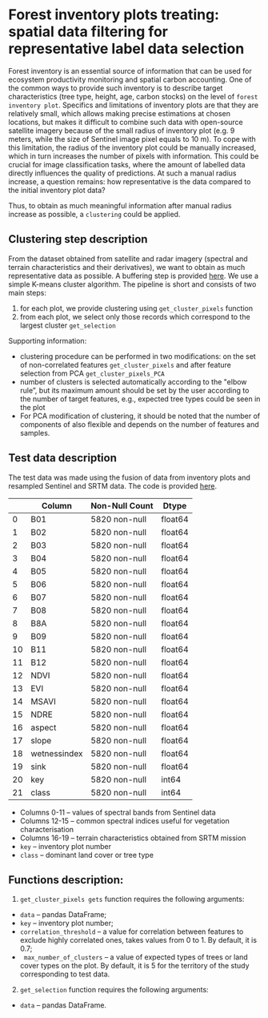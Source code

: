 # Forest inventory plots treating: spatial data filtering for representative label data selection


Forest inventory is an essential source of information that can be used for ecosystem productivity monitoring and spatial carbon accounting. One of the common ways to provide such inventory is to describe target characteristics (tree type, height, age, carbon stocks) on the level of ``forest inventory plot``. Specifics and limitations of inventory plots are that they are relatively small, which allows making precise estimations at chosen locations, but makes it difficult to combine such data with open-source satellite imagery because of the small radius of inventory plot (e.g. 9 meters, while the size of Sentinel image pixel equals to 10 m).
To cope with this limitation, the radius of the inventory plot could be manually increased, which in turn increases the number of pixels with information. This could be crucial for image classification tasks, where the amount of labelled data directly influences the quality of predictions. At such a manual radius increase, a question remains: how representative is the data compared to the initial inventory plot data?

Thus, to obtain as much meaningful information after manual radius increase as possible, a ``clustering`` could be applied. 

## Clustering step description

From the dataset obtained from satellite and radar imagery (spectral and terrain characteristics and their derivatives), we want to obtain as much representative data as possible. A buffering step is provided [here](https://github.com/mishagrol/ForestMapping). We use a simple K-means cluster algorithm. The pipeline is short and consists of two main steps:
1. for each plot, we provide clustering using ``get_cluster_pixels`` function
2. from each plot, we select only those records which correspond to the largest cluster ``get_selection``

Supporting information:
* clustering procedure can be performed in two modifications: on the set of non-correlated features ``get_cluster_pixels`` and after feature selection from PCA  ``get_cluster_pixels_PCA``
* number of clusters is selected automatically according to the "elbow rule”, but its maximum amount should be set by the user according to the number of target features, e.g., expected tree types could be seen in the plot
* For PCA modification of clustering, it should be noted that the number of components of also flexible and depends on the number of features and samples.
  
## Test data description
The test data was made using the fusion of data from inventory plots and resampled Sentinel and SRTM data. The code is provided [here](https://github.com/mishagrol/ForestMapping).

|      |Column     |  Non-Null Count |Dtype | 
|--- | ------       | --------------    | -----  |
| 0   |B01            | 5820 non-null   |float64|
| 1   |B02           |5820 non-null   |float64|
| 2   |B03           |5820 non-null   |float64|
| 3   |B04           |5820 non-null   |float64|
| 4   |B05           |5820 non-null   |float64|
| 5   |B06           |5820 non-null   |float64|
| 6   |B07           |5820 non-null   |float64|
| 7   |B08           |5820 non-null   |float64|
| 8   |B8A           |5820 non-null   |float64|
| 9   |B09           |5820 non-null   |float64|
| 10  |B11           |5820 non-null   |float64|
| 11  |B12           |5820 non-null   |float64|
| 12  |NDVI         |5820 non-null   |float64|
| 13  |EVI           |5820 non-null   |float64|
| 14  |MSAVI      |   5820 non-null   |float64|
| 15  |NDRE        |  5820 non-null   |float64|
| 16  |aspect       | 5820 non-null   |float64|
| 17  |slope         |5820 non-null   |float64|
| 18  |wetnessindex|  5820 non-null   |float64|
| 19  |sink          |5820 non-null   |float64|
| 20  |key           |5820 non-null   |int64  |
| 21  |class         |5820 non-null   |int64  |

* Columns 0-11 – values of spectral bands from Sentinel data
* Columns 12-15 – common spectral indices useful for vegetation characterisation
* Columns 16-19 – terrain characteristics obtained from SRTM mission
* ``key`` – inventory plot number
* ``class`` – dominant land cover or tree type

## Functions description:

1. ``get_cluster_pixels gets`` function requires the following arguments:   
* ``data`` – pandas DataFrame;
*  ``key`` – inventory plot number; 
*  ``correlation_threshold`` – a value for correlation between features to exclude highly correlated ones, takes values from 0 to 1. By default, it is 0.7;
* `` max_number_of_clusters`` – a value of expected types of trees or land cover types on the plot. By default, it is 5 for the territory of the study corresponding to test data.

2. ``get_selection`` function requires the following arguments:  
* ``data`` – pandas DataFrame.

